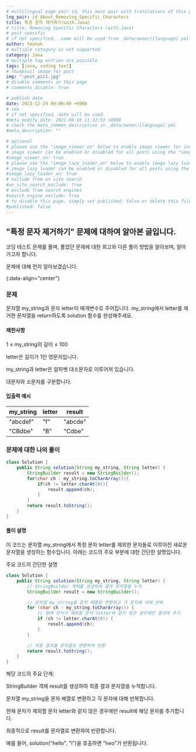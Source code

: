```yaml
---
# multilingual page pair id, this must pair with translations of this page. (This name must be unique)
lng_pair: id_About_Removing_Specific_Characters
title: 특정 문자 제거하기(with.Java)
# title: Removing Specific Characters (with.Java)
# post specific
# if not specified, .name will be used from _data/owner/[language].yml
author: Yeonuk
# multiple category is not supported
category: Java
# multiple tag entries are possible
tags: [java, coding test]
# thumbnail image for post
img: ":post_pic1.jpg"
# disable comments on this page
# comments_disable: true

# publish date
date: 2023-12-29 09:00:00 +0900
# seo
# if not specified, date will be used.
#meta_modify_date: 2021-08-10 11:32:53 +0900
# check the meta_common_description in _data/owner/[language].yml
#meta_description: ""

# optional
# please use the "image_viewer_on" below to enable image viewer for individual pages or posts (_posts/ or [language]/_posts folders).
# image viewer can be enabled or disabled for all posts using the "image_viewer_posts: true" setting in _data/conf/main.yml.
#image_viewer_on: true
# please use the "image_lazy_loader_on" below to enable image lazy loader for individual pages or posts (_posts/ or [language]/_posts folders).
# image lazy loader can be enabled or disabled for all posts using the "image_lazy_loader_posts: true" setting in _data/conf/main.yml.
#image_lazy_loader_on: true
# exclude from on site search
#on_site_search_exclude: true
# exclude from search engines
#search_engine_exclude: true
# to disable this page, simply set published: false or delete this file
#published: false
---
```


<!-- outline-start -->

## "특정 문자 제거하기" 문제에 대하여 알아본 글입니다.

코딩 테스트 문제를 풀며, 풀었던 문제에 대한 회고와 다른 풀이 방법을 알아보며, 알아가고자 합니다.

문제에 대해 먼저 알아보겠습니다.

{:data-align="center"}

<!-- outline-end -->

### 문제

문자열 my_string과 문자 letter이 매개변수로 주어집니다. my_string에서 letter를 제거한 문자열을 return하도록 solution 함수를 완성해주세요.

#### 제한사항

1 ≤ my_string의 길이 ≤ 100

letter은 길이가 1인 영문자입니다.

my_string과 letter은 알파벳 대소문자로 이루어져 있습니다.

대문자와 소문자를 구분합니다.

#### 입출력 예시

| my_string | letter | result  |
| --------- | ------ | ------- |
| "abcdef"  | "f"    | "abcde" |
| "CBdbe"   | "B"    | "Cdbe"  |

### 문제에 대한 나의 풀이

```java
class Solution {
    public String solution(String my_string, String letter) {
        StringBuilder result = new StringBuilder();
        for(char ch : my_string.toCharArray()){
            if(ch != letter.charAt(0)){
                result.append(ch);
            }
        }
        return result.toString();
    }
}
```

#### 풀이 설명

이 코드는 문자열 my_string에서 특정 문자 letter를 제외한 문자들로 이루어진 새로운 문자열을 생성하는 함수입니다. 아래는 코드의 주요 부분에 대한 간단한 설명입니다.

주요 코드의 간단한 설명

```java
class Solution {
    public String solution(String my_string, String letter) {
        // StringBuilder 객체를 생성하여 결과 문자열을 누적
        StringBuilder result = new StringBuilder();

        // 문자열 my_string을 문자 배열로 변환하고 각 문자에 대해 반복
        for (char ch : my_string.toCharArray()) {
            // 현재 문자가 제외할 문자 letter와 같지 않은 경우에만 결과에 추가
            if (ch != letter.charAt(0)) {
                result.append(ch);
            }
        }

        // 최종 결과를 문자열로 변환하여 반환
        return result.toString();
    }
}
```

해당 코드의 주요 단계:

StringBuilder 객체 result를 생성하여 최종 결과 문자열을 누적합니다.

문자열 my_string을 문자 배열로 변환하고 각 문자에 대해 반복합니다.

현재 문자가 제외할 문자 letter와 같지 않은 경우에만 result에 해당 문자를 추가합니다.

최종적으로 result를 문자열로 변환하여 반환합니다.

예를 들어, solution("hello", "l")을 호출하면 "heo"가 반환됩니다.
